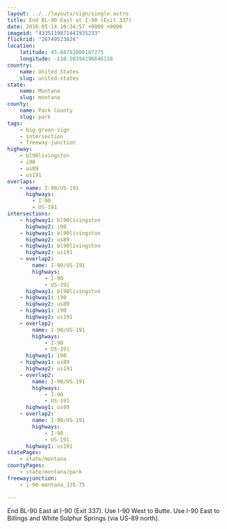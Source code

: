 ```yaml
---
layout: ../../layouts/sign/single.astro
title: End BL-90 East at I-90 (Exit 337)
date: 2016-05-14 10:34:57 +0000 +0000
imageid: "4335119871441935233"
flickrid: "26749523824"
location:
    latitude: 45.68782000187275
    longitude: -110.50394296646118
country:
    name: United States
    slug: united-states
state:
    name: Montana
    slug: montana
county:
    name: Park County
    slug: park
tags:
    - big-green-sign
    - intersection
    - freeway-junction
highway:
    - bl90livingston
    - i90
    - us89
    - us191
overlaps:
    - name: I-90/US-191
      highways:
        - I-90
        - US-191
intersections:
    - highway1: bl90livingston
      highway2: i90
    - highway1: bl90livingston
      highway2: us89
    - highway1: bl90livingston
      highway2: us191
    - overlap2:
        name: I-90/US-191
        highways:
            - I-90
            - US-191
      highway1: bl90livingston
    - highway1: i90
      highway2: us89
    - highway1: i90
      highway2: us191
    - overlap2:
        name: I-90/US-191
        highways:
            - I-90
            - US-191
      highway1: i90
    - highway1: us89
      highway2: us191
    - overlap2:
        name: I-90/US-191
        highways:
            - I-90
            - US-191
      highway1: us89
    - overlap2:
        name: I-90/US-191
        highways:
            - I-90
            - US-191
      highway1: us191
statePages:
    - state/montana
countyPages:
    - state/montana/park
freewayjunction:
    - i-90-montana_335-75

---
```

End BL-90 East at I-90 (Exit 337).  Use I-90 West to Butte.  Use I-90 East to Billings and White Sulphur Springs (via US-89 north).